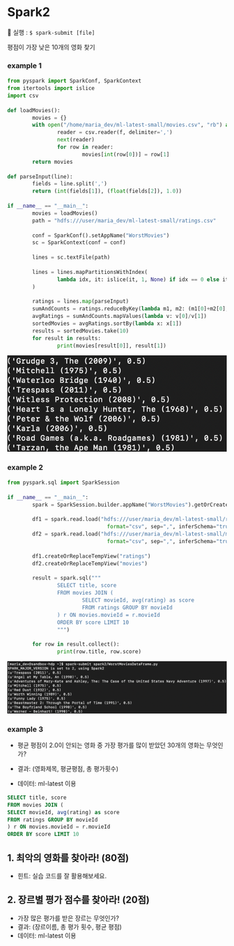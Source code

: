 # Spark2

:memo: 실행 : `$ spark-submit [file]`

평점이 가장 낮은 10개의 영화 찾기

### example 1

```python
from pyspark import SparkConf, SparkContext
from itertools import islice
import csv

def loadMovies():
        movies = {}
        with open("/home/maria_dev/ml-latest-small/movies.csv", "rb") as f:
                reader = csv.reader(f, delimiter=',')
                next(reader)
                for row in reader:
                        movies[int(row[0])] = row[1]
        return movies

def parseInput(line):
        fields = line.split(',')
        return (int(fields[1]), (float(fields[2]), 1.0))

if __name__ == "__main__":
        movies = loadMovies()
        path = "hdfs:///user/maria_dev/ml-latest-small/ratings.csv"

        conf = SparkConf().setAppName("WorstMovies")
        sc = SparkContext(conf = conf)

        lines = sc.textFile(path)

        lines = lines.mapPartitionsWithIndex(
                lambda idx, it: islice(it, 1, None) if idx == 0 else it
        )

        ratings = lines.map(parseInput)
        sumAndCounts = ratings.reduceByKey(lambda m1, m2: (m1[0]+m2[0], m1[1]+m2[0]))
        avgRatings = sumAndCounts.mapValues(lambda v: v[0]/v[1])
        sortedMovies = avgRatings.sortBy(lambda x: x[1])
        results = sortedMovies.take(10)
        for result in results:
                print(movies[result[0]], result[1])                                             
```

![example1_result](./screenshot/spark1.png)



### example 2

```python
from pyspark.sql import SparkSession

if __name__ == "__main__":
        spark = SparkSession.builder.appName("WorstMovies").getOrCreate()

        df1 = spark.read.load("hdfs:///user/maria_dev/ml-latest-small/ratings.csv",
                                format="csv", sep=",", inferSchema="true", header="true")
        df2 = spark.read.load("hdfs:///user/maria_dev/ml-latest-small/movies.csv",
                                format="csv", sep=",", inferSchema="true", header="true")

        df1.createOrReplaceTempView("ratings")
        df2.createOrReplaceTempView("movies")

        result = spark.sql("""
                SELECT title, score
                FROM movies JOIN (
                        SELECT movieId, avg(rating) as score
                        FROM ratings GROUP BY movieId
                ) r ON movies.movieId = r.movieId
                ORDER BY score LIMIT 10
                """)

        for row in result.collect():
                print(row.title, row.score)
```

![example2_result](./screenshot/spark2.png)



### example 3

- 평균 평점이 2.0이 안되는 영화 중 가장 평가를 많이 받았던 30개의 영화는 무엇인가?

- 결과: (영화제목, 평균평점, 총 평가횟수)

- 데이터: ml-latest 이용

```sql
SELECT title, score
FROM movies JOIN (
SELECT movieId, avg(rating) as score
FROM ratings GROUP BY movieId
) r ON movies.movieId = r.movieId
ORDER BY score LIMIT 10
```



## 1. 최악의 영화를 찾아라! (80점)

- 힌트: 실습 코드를 잘 활용해보세요.

## 2. 장르별 평가 점수를 찾아라! (20점)

- 가장 많은 평가를 받은 장르는 무엇인가?
- 결과: (장르이름, 총 평가 횟수, 평균 평점)
- 데이터: ml-latest 이용

